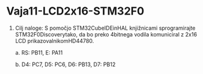 # Vaja11-LCD2x16-STM32F0

1. Cilj naloge: S pomočjo STM32CubeIDEinHAL knjižnicami sprogramirajte STM32F0Discoverytako, da bo preko 4bitnega vodila komuniciral z 2x16 LCD prikazovalnikomHD44780.

      a. RS: PB11, E: PA11
      
      b. D4: PC7, D5: PC6, D6: PB13, D7: PB12
